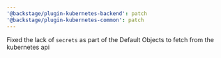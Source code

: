 ```yaml
---
'@backstage/plugin-kubernetes-backend': patch
'@backstage/plugin-kubernetes-common': patch
---
```


Fixed the lack of `secrets` as part of the Default Objects to fetch from the kubernetes api
